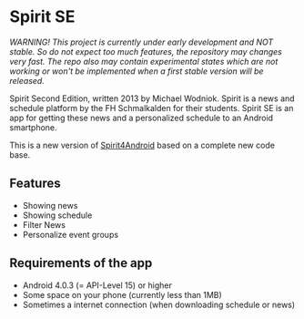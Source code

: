 Spirit SE
=========

*WARNING! This project is currently under early development and NOT stable. So
do not expect too much features, the repository may changes very fast. The repo 
also may contain experimental states which are not working or won't be 
implemented when a first stable version will be released.*

Spirit Second Edition, written 2013 by Michael Wodniok.
Spirit is a news and schedule platform by the FH Schmalkalden for their 
students. Spirit SE is an app for getting these news and a personalized schedule
to an Android smartphone.

This is a new version of
[Spirit4Android](https://github.com/michiRoxx/Spirit4Android) based on a 
complete new code base.

Features
--------
- Showing news
- Showing schedule
- Filter News
- Personalize event groups

Requirements of the app
-----------------------
- Android 4.0.3 (= API-Level 15) or higher
- Some space on your phone (currently less than 1MB)
- Sometimes a internet connection (when downloading schedule or news)